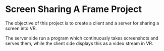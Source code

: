 # Screen Sharing A Frame Project

The objective of this project is to create a client and a server for sharing a screen into VR.

The server side run a program which continuously takes screenshots and serves them, while the client
side displays this as a video stream in VR.
